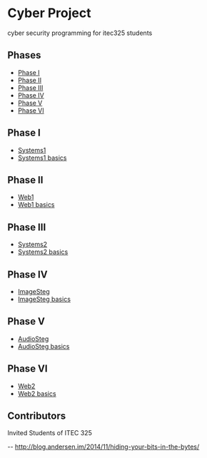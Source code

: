 # Cyber Project

cyber security programming for itec325 students


## Phases

* [Phase I](#phaseI)
* [Phase II](#phaseII)
* [Phase III](#phaseIII)
* [Phase IV](#phaseIV)
* [Phase V](#phaseV)
* [Phase VI](#phaseVI)


## Phase I

* [Systems1](#phaseI)
* [Systems1 basics](#systems1-basics)


## Phase II

* [Web1](#phaseII)
* [Web1 basics](#web1-basics)


## Phase III

* [Systems2](#phaseIII)
* [Systems2 basics](#systems2-basics)


## Phase IV

* [ImageSteg](#phaseIV)
* [ImageSteg basics](#image-basics)


## Phase V

* [AudioSteg](#phaseV)
* [AudioSteg basics](#audio-basics)


## Phase VI

* [Web2](#phaseVI)
* [Web2 basics](#web2-basics)


## Contributors

Invited Students of ITEC 325


-- http://blog.andersen.im/2014/11/hiding-your-bits-in-the-bytes/
